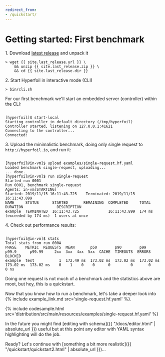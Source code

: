 ```yaml
---
redirect_from:
- /quickstart/
---
```


# Getting started: First benchmark

<span>1.</span> Download [latest release](https://github.com/Hyperfoil/Hyperfoil/releases/latest) and unpack it

```shell
> wget {{ site.last_release.url }} \
    && unzip {{ site.last_release.zip }} \
    && cd {{ site.last_release.dir }}
```


<span>2.</span> Start Hyperfoil in interactive mode (CLI)

```shell
> bin/cli.sh
```

For our first benchmark we'll start an embedded server (controller) within the CLI:

<pre class="nohighlight hljs"><code>
[hyperfoil]$ start-local
Starting controller in default directory (/tmp/hyperfoil)
Controller started, listening on 127.0.0.1:41621
Connecting to the controller...
Connected!
</code></pre>

<span>3.</span> Upload the minimalistic benchmark, doing only single request to `http://hyperfoil.io`, and run it:


<pre class="nohighlight hljs"><code>
[hyperfoil@in-vm]$ upload examples/single-request.hf.yaml
Loaded benchmark single-request, uploading...
... done.
[hyperfoil@in-vm]$ run single-request
Started run 0001
Run 0001, benchmark single-request
Agents: in-vm[STARTING]
Started: 2019/11/15 16:11:43.725    Terminated: 2019/11/15 16:11:43.899
<span class="hfcaption">NAME     STATUS      STARTED       REMAINING  COMPLETED     TOTAL DURATION               DESCRIPTION</span>
example  TERMINATED  16:11:43.725             16:11:43.899  174 ms (exceeded by 174 ms)  1 users at once
</code></pre>

<span>4.</span> Check out performance results:

<pre class="nohighlight hljs"><code>
[hyperfoil@in-vm]$ stats
Total stats from run 000A
<span class="hfcaption">PHASE    METRIC  REQUESTS  MEAN       p50        p90        p99        p99.9      p99.99     2xx  3xx  4xx  5xx  CACHE  TIMEOUTS  ERRORS  BLOCKED</span>
example  test           1  172.49 ms  173.02 ms  173.02 ms  173.02 ms  173.02 ms  173.02 ms    0    1    0    0      0         0       0       0 ns
</code></pre>

Doing one request is not much of a benchmark and the statistics above are moot, but hey, this is a quickstart.

Now that you know how to run a benchmark, let's take a deeper look into {% include example_link.md src='single-request.hf.yaml' %}.

{% include codesample.html src='distribution/src/main/resources/examples/single-request.hf.yaml' %}

In the future you might find [editing with schema]({{ "/docs/editor.html" | absolute_url }}) useful but at this point any editor with YAML syntax highlighting will do the job.

Ready? Let's continue with [something a bit more realistic]({{ "/quickstart/quickstart2.html" | absolute_url }})...
